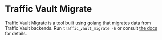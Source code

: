 <!--
    Licensed to the Apache Software Foundation (ASF) under one
    or more contributor license agreements.  See the NOTICE file
    distributed with this work for additional information
    regarding copyright ownership.  The ASF licenses this file
    to you under the Apache License, Version 2.0 (the
    "License"); you may not use this file except in compliance
    with the License.  You may obtain a copy of the License at

      http://www.apache.org/licenses/LICENSE-2.0

    Unless required by applicable law or agreed to in writing,
    software distributed under the License is distributed on an
    "AS IS" BASIS, WITHOUT WARRANTIES OR CONDITIONS OF ANY
    KIND, either express or implied.  See the License for the
    specific language governing permissions and limitations
    under the License.
-->

# Traffic Vault Migrate 
Traffic Vault Migrate is a tool built using golang that migrates data from Traffic Vault backends. Run 
`traffic_vault_migrate -h` or consult [the docs](https://traffic-control-cdn.readthedocs.io/en/latest/development/traffic_ops.html#traffic-vault-migrate) for details.
